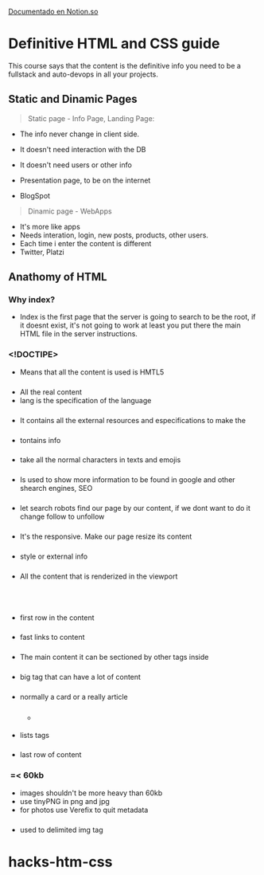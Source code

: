 [Documentado en Notion.so](https://www.notion.so/escuelajs/Definitivo-HTML-CSS-2881433595bf438bb2d3aadc4decb5e2)

# Definitive HTML and CSS guide
This course says that the content is the definitive info you need to be a fullstack and auto-devops in all your projects.

## Static and Dinamic Pages
> Static page - Info Page, Landing Page:
  - The info never change in client side.
  - It doesn't need interaction with the DB
  - It doesn't need users or other info
  
  - Presentation page, to be on the internet
  - BlogSpot

> Dinamic page - WebApps
  - It's more like apps
  - Needs interation, login, new posts, products, other users.
  - Each time i enter the content is different
  - Twitter, Platzi

## Anathomy of HTML
### Why index?
- Index is the first page that the server is going to search to be the root, if it doesnt exist, it's not going to work at least you put there the main HTML file in the server instructions.

### <!DOCTIPE>
- Means that all the content is used is HMTL5
### <html lang="en"> 
- All the real content
- lang is the specification of the language
### <head>
- It contains all the external resources and especifications to make the 
### <meta />
- tontains info 
### <meta charset="UTF-8" />
- take all the normal characters in texts and emojis
### <meta name="description" content="This is the content of the description that is showed in google searches" />
- Is used to show more information to be found in google and other shearch engines, SEO
### <meta name="robots" content="index, follow" />
- let search robots find our page by our content, if we dont want to do it change follow to unfollow
### <title>This is my page</title>
### <meta name="viewport" content="width=device-width, initial-scale=1.0">
- It's the responsive. Make our page resize its content 
### <link rel="stylesheet" href="style.css">
- style or external info


### <body>
- All the content that is renderized in the viewport

### <header>
- first row in the content
### <nav>
- fast links to content

### <main>
- The main content it can be sectioned by other tags inside
### <section>
- big tag that can have a lot of content
### <article>
- normally a card or a really article
### <ol> <ul> <li>
- lists tags

### <footer>
- last row of content 

### <img> =< 60kb
- images shouldn't be more heavy than 60kb
- use tinyPNG in png and jpg
- for photos use Verefix to quit metadata

### <figure>
- used to delimited img tag

# hacks-htm-css
